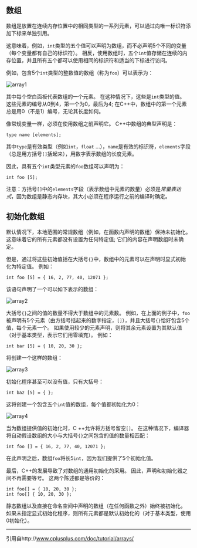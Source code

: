 数组
----------
数组是放置在连续内存位置中的相同类型的一系列元素，可以通过向唯一标识符添加下标来单独引用。

这意味着，例如，```int```类型的五个值可以声明为数组，而不必声明5个不同的变量（每个变量都有自己的标识符）。 相反，使用数组时，五个```int```值存储在连续的内存位置，并且所有五个都可以使用相同的标识符和适当的下标进行访问。

例如，包含5个```int```类型的整数值的数组（称为```foo```）可以表示为：

![array1](/images/arrays1.png)

其中每个空白面板代表数组的一个元素。 在这种情况下，这些是```int```类型的值。 这些元素的编号从0到4，第一个为0，最后为4; 在C++中，数组中的第一个元素总是用0（不是1）编号，无论其长度如何。

像常规变量一样，必须在使用数组之前声明它。 C++中数组的典型声明是：

```
type name [elements];
```

其中```type```是有效类型（例如```int```，```float``` ...），```name```是有效的标识符，```elements```字段（总是用方括号```[]```括起来），用数字表示数组的长度元素。

因此，具有五个```int```类型元素的```foo```数组可以声明为：

```
int foo [5];
```

注意：方括号```[]```中的```elements```字段（表示数组中元素的数量）必须是*常量表达式*，因为数组是静态内存块，其大小必须在程序运行之前的编译时确定。

初始化数组
---------
默认情况下，本地范围的常规数组（例如，在函数内声明的数组）保持未初始化。 这意味着它的所有元素都没有设置为任何特定值; 它们的内容在声明数组时未确定。

但是，通过将这些初始值括在大括号```{}```中，数组中的元素可以在声明时显式初始化为特定值。 例如：

```
int foo [5] = { 16, 2, 77, 40, 12071 }; 
```

该语句声明了一个可以如下表示的数组：

![array2](/images/arrays2.png)

大括号```{}```之间的值的数量不得大于数组中的元素数。 例如，在上面的例子中，```foo```被声明有5个元素（由方括号括起来的数字指定，```[]```），并且大括号```{}```恰好包含5个值，每个元素一个。 如果使用较少的元素声明，则将其余元素设置为其默认值（对于基本类型，表示它们用零填充）。 例如：
```
int bar [5] = { 10, 20, 30 }; 
```

将创建一个这样的数组：

![array3](/images/arrays3.png)

初始化程序甚至可以没有值，只有大括号：

```
int baz [5] = { }; 
```

这将创建一个包含五个```int```值的数组，每个值都初始化为0：

![array4](/images/arrays4.png)

当为数组提供值的初始化时，C ++允许将方括号留空```[]```。 在这种情况下，编译器将自动假设数组的大小与大括号```{}```之间包含的值的数量相匹配：
```
int foo [] = { 16, 2, 77, 40, 12071 };
```
在此声明之后，数组```foo```将长5```int```，因为我们提供了5个初始化值。

最后，C++的发展导致了对数组的通用初始化的采用。 因此，声明和初始化器之间不再需要等号。 这两个陈述都是等价的：

```
int foo[] = { 10, 20, 30 };
int foo[] { 10, 20, 30 };
```
静态数组以及直接在命名空间中声明的数组（在任何函数之外）始终被初始化。 如果未指定显式初始化程序，则所有元素都是默认初始化的（对于基本类型，使用0初始化）。

---------
引用自http://www.cplusplus.com/doc/tutorial/arrays/
